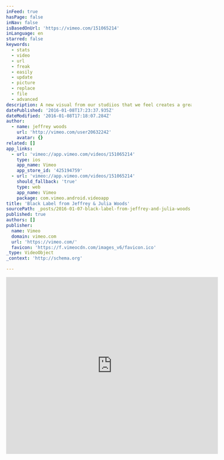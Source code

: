```yaml
---
inFeed: true
hasPage: false
inNav: false
isBasedOnUrl: 'https://vimeo.com/151065214'
inLanguage: en
starred: false
keywords:
  - stats
  - video
  - url
  - freak
  - easily
  - update
  - picture
  - replace
  - file
  - advanced
description: A new visual from our studiios that we feel creates a greater documentation of your wedding day. It tells a different story that you just cant get from still images alone. It allows you to see what goes on behind those images. It enhances those relationships that mean everything to you as a bride and groom.
datePublished: '2016-01-08T17:23:37.935Z'
dateModified: '2016-01-08T17:18:07.284Z'
author:
  - name: jeffrey woods
    url: 'http://vimeo.com/user20632242'
    avatar: {}
related: []
app_links:
  - url: 'vimeo://app.vimeo.com/videos/151065214'
    type: ios
    app_name: Vimeo
    app_store_id: '425194759'
  - url: 'vimeo://app.vimeo.com/videos/151065214'
    should_fallback: 'true'
    type: web
    app_name: Vimeo
    package: com.vimeo.android.videoapp
title: 'Black Label from Jeffrey & Julia Woods'
sourcePath: _posts/2016-01-07-black-label-from-jeffrey-and-julia-woods.md
published: true
authors: []
publisher:
  name: Vimeo
  domain: vimeo.com
  url: 'https://vimeo.com/'
  favicon: 'https://f.vimeocdn.com/images_v6/favicon.ico'
_type: VideoObject
_context: 'http://schema.org'

---
```

<iframe src="https://cdn.embedly.com/widgets/media.html?src=https%3A%2F%2Fplayer.vimeo.com%2Fvideo%2F151065214&amp;url=https%3A%2F%2Fvimeo.com%2F151065214&amp;image=http%3A%2F%2Fi.vimeocdn.com%2Fvideo%2F550711820_295x166.jpg&amp;key=b7d04c9b404c499eba89ee7072e1c4f7&amp;type=text%2Fhtml&amp;schema=vimeo" width="576" height="480" scrolling="no" frameborder="0" allowfullscreen="allowfullscreen" style=""></iframe>